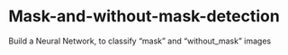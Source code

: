 # Mask-and-without-mask-detection
Build a Neural Network, to classify “mask” and “without_mask” images
